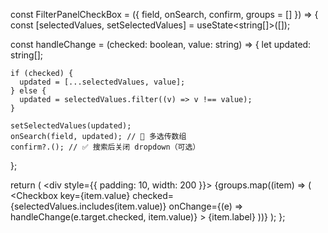 const FilterPanelCheckBox = ({ field, onSearch, confirm, groups = [] }) => {
  const [selectedValues, setSelectedValues] = useState<string[]>([]);

  const handleChange = (checked: boolean, value: string) => {
    let updated: string[];

    if (checked) {
      updated = [...selectedValues, value];
    } else {
      updated = selectedValues.filter((v) => v !== value);
    }

    setSelectedValues(updated);
    onSearch(field, updated); // 🔄 多选传数组
    confirm?.(); // ✅ 搜索后关闭 dropdown（可选）
  };

  return (
    <div style={{ padding: 10, width: 200 }}>
      {groups.map((item) => (
        <Checkbox
          key={item.value}
          checked={selectedValues.includes(item.value)}
          onChange={(e) => handleChange(e.target.checked, item.value)}
        >
          {item.label}
        </Checkbox>
      ))}
    </div>
  );
};
